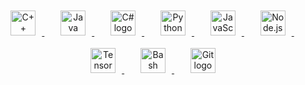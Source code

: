 <div align="center">
  <a href="https://cdn.jsdelivr.net/gh/devicons/devicon/icons/cplusplus/cplusplus-original.svg" target="_blank">
    <img style="margin: 10px" src="https://cdn.jsdelivr.net/gh/devicons/devicon/icons/cplusplus/cplusplus-original.svg" height="40" alt="C++ logo" />
  </a>
  <img width="12"/>
  <a href="https://www.oracle.com/java/technologies/javase/javase-jdk8-downloads.html" target="_blank">
    <img style="margin: 10px" src="https://cdn.jsdelivr.net/gh/devicons/devicon/icons/java/java-original.svg" height="40" alt="Java logo" />
  </a>
  <img width="12"/>
  <a href="https://docs.microsoft.com/en-us/dotnet/csharp/" target="_blank">
    <img style="margin: 10px" src="https://profilinator.rishav.dev/skills-assets/csharp-original.svg" height="40" alt="C# logo" />
  </a>
  <img width="12"/>
  <a href="https://www.python.org/" target="_blank">
    <img style="margin: 10px" src="https://cdn.simpleicons.org/python/3776AB" height="40" alt="Python logo" />
  </a>
  <img width="12"/>
  <a href="https://developer.mozilla.org/en-US/docs/Web/JavaScript" target="_blank">
    <img style="margin: 10px" src="https://skillicons.dev/icons?i=js" height="40" alt="JavaScript logo" />
  </a>
  <img width="12"/>
  <a href="https://nodejs.org/" target="_blank">
    <img style="margin: 10px" src="https://cdn.simpleicons.org/nodedotjs/339933" height="40" alt="Node.js logo" />
  </a>
  <img width="12"/>
  <a href="https://www.tensorflow.org/" target="_blank">
    <img style="margin: 10px" src="https://profilinator.rishav.dev/skills-assets/tensorflow-icon.svg" height="40" alt="TensorFlow logo" />
  </a>
  <img width="12"/>
  <a href="https://www.gnu.org/software/bash/" target="_blank">
    <img style="margin: 10px" src="https://profilinator.rishav.dev/skills-assets/gnu_bash-icon.svg" height="40" alt="Bash logo" />
  </a>
  <img width="12"/>
  <a href="https://git-scm.com/" target="_blank">
    <img style="margin: 10px" src="https://cdn.simpleicons.org/git/F05032" height="40" alt="Git logo" />
  </a>
</div>
